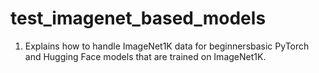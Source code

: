 # test_imagenet_based_models
1. Explains how to handle ImageNet1K data for beginnersbasic PyTorch and Hugging Face models that are trained on ImageNet1K.
